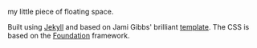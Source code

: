 my little piece of floating space.

Built using <a href="https://jekyllrb.com/">Jekyll</a> and based on Jami Gibbs' brilliant <a href="https://github.com/jamigibbs/portfolio">template</a>. The CSS is based on the <a href="https://foundation.zurb.com/">Foundation</a> framework.